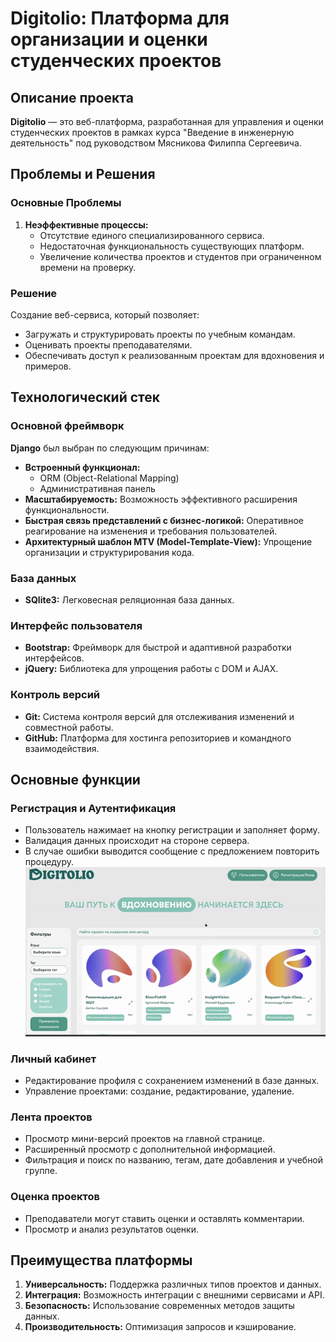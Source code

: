 # Digitolio: Платформа для организации и оценки студенческих проектов

## Описание проекта

**Digitolio** — это веб-платформа, разработанная для управления и оценки студенческих проектов в рамках курса "Введение в инженерную деятельность" под руководством Мясникова Филиппа Сергеевича.

## Проблемы и Решения

### Основные Проблемы

1. **Неэффективные процессы:** 
   - Отсутствие единого специализированного сервиса.
   - Недостаточная функциональность существующих платформ.
   - Увеличение количества проектов и студентов при ограниченном времени на проверку.

### Решение

Создание веб-сервиса, который позволяет:
- Загружать и структурировать проекты по учебным командам.
- Оценивать проекты преподавателями.
- Обеспечивать доступ к реализованным проектам для вдохновения и примеров.

## Технологический стек

### Основной фреймворк

**Django** был выбран по следующим причинам:

- **Встроенный функционал:**
  - ORM (Object-Relational Mapping)
  - Административная панель
- **Масштабируемость:** Возможность эффективного расширения функциональности.
- **Быстрая связь представлений с бизнес-логикой:** Оперативное реагирование на изменения и требования пользователей.
- **Архитектурный шаблон MTV (Model-Template-View):** Упрощение организации и структурирования кода.

### База данных

- **SQlite3:** Легковесная реляционная база данных.

### Интерфейс пользователя

- **Bootstrap:** Фреймворк для быстрой и адаптивной разработки интерфейсов.
- **jQuery:** Библиотека для упрощения работы с DOM и AJAX.

### Контроль версий

- **Git:** Система контроля версий для отслеживания изменений и совместной работы.
- **GitHub:** Платформа для хостинга репозиториев и командного взаимодействия.

## Основные функции

### Регистрация и Аутентификация

- Пользователь нажимает на кнопку регистрации и заполняет форму.
- Валидация данных происходит на стороне сервера.
- В случае ошибки выводится сообщение с предложением повторить процедуру.
 ![Регистрация](readme_content/registation.gif)

### Личный кабинет

- Редактирование профиля с сохранением изменений в базе данных.
- Управление проектами: создание, редактирование, удаление.

### Лента проектов

- Просмотр мини-версий проектов на главной странице.
- Расширенный просмотр с дополнительной информацией.
- Фильтрация и поиск по названию, тегам, дате добавления и учебной группе.

### Оценка проектов

- Преподаватели могут ставить оценки и оставлять комментарии.
- Просмотр и анализ результатов оценки.

## Преимущества платформы

1. **Универсальность:** Поддержка различных типов проектов и данных.
2. **Интеграция:** Возможность интеграции с внешними сервисами и API.
3. **Безопасность:** Использование современных методов защиты данных.
4. **Производительность:** Оптимизация запросов и кэширование.
